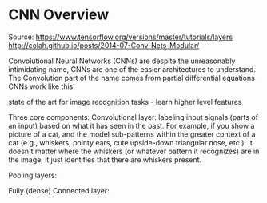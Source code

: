 # CNN Overview
Source:
https://www.tensorflow.org/versions/master/tutorials/layers
http://colah.github.io/posts/2014-07-Conv-Nets-Modular/

Convolutional Neural Networks (CNNs) are
despite the unreasonably intimidating name, CNNs are one of the easier architectures to understand. The Convolution part of the name comes from partial differential equations CNNs work like this:



state of the art for image recognition tasks - learn higher level features

Three core components:
Convolutional layer:
labeling input signals (parts of an input) based on what it has seen in the past.
For example, if you show a picture of a cat, and the model sub-patterns within the greater context of a cat (e.g., whiskers, pointy ears, cute upside-down triangular nose, etc.). It doesn't matter where the whiskers (or whatever pattern it recognizes) are in the image, it just identifies that there are whiskers present.

Pooling layers:


Fully (dense) Connected layer:
